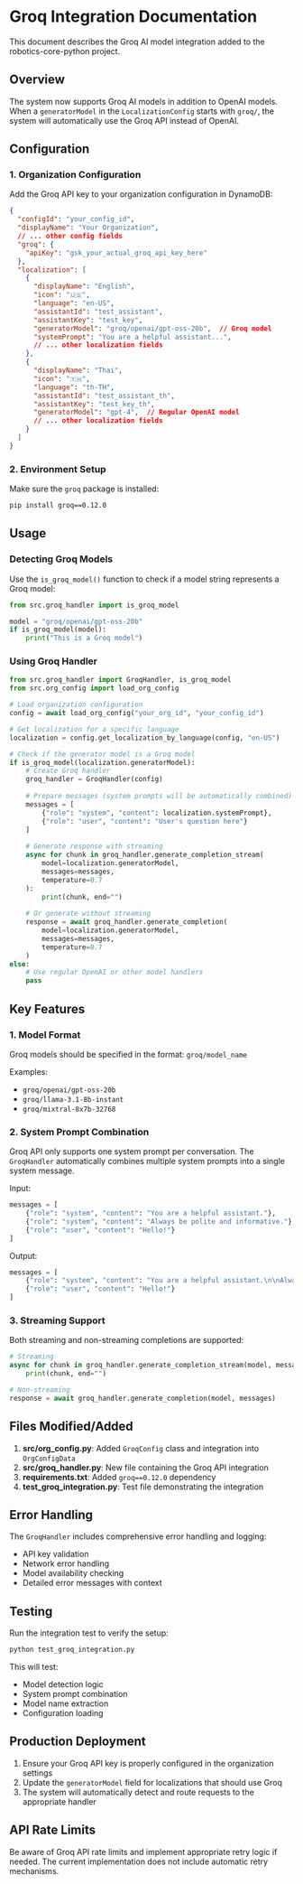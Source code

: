 # Groq Integration Documentation

This document describes the Groq AI model integration added to the robotics-core-python project.

## Overview

The system now supports Groq AI models in addition to OpenAI models. When a `generatorModel` in the `LocalizationConfig` starts with `groq/`, the system will automatically use the Groq API instead of OpenAI.

## Configuration

### 1. Organization Configuration

Add the Groq API key to your organization configuration in DynamoDB:

```json
{
  "configId": "your_config_id",
  "displayName": "Your Organization",
  // ... other config fields
  "groq": {
    "apiKey": "gsk_your_actual_groq_api_key_here"
  },
  "localization": [
    {
      "displayName": "English",
      "icon": "🇺🇸",
      "language": "en-US",
      "assistantId": "test_assistant",
      "assistantKey": "test_key",
      "generatorModel": "groq/openai/gpt-oss-20b",  // Groq model
      "systemPrompt": "You are a helpful assistant...",
      // ... other localization fields
    },
    {
      "displayName": "Thai",
      "icon": "🇹🇭",
      "language": "th-TH",
      "assistantId": "test_assistant_th",
      "assistantKey": "test_key_th",
      "generatorModel": "gpt-4",  // Regular OpenAI model
      // ... other localization fields
    }
  ]
}
```

### 2. Environment Setup

Make sure the `groq` package is installed:

```bash
pip install groq==0.12.0
```

## Usage

### Detecting Groq Models

Use the `is_groq_model()` function to check if a model string represents a Groq model:

```python
from src.groq_handler import is_groq_model

model = "groq/openai/gpt-oss-20b"
if is_groq_model(model):
    print("This is a Groq model")
```

### Using Groq Handler

```python
from src.groq_handler import GroqHandler, is_groq_model
from src.org_config import load_org_config

# Load organization configuration
config = await load_org_config("your_org_id", "your_config_id")

# Get localization for a specific language
localization = config.get_localization_by_language(config, "en-US")

# Check if the generator model is a Groq model
if is_groq_model(localization.generatorModel):
    # Create Groq handler
    groq_handler = GroqHandler(config)
    
    # Prepare messages (system prompts will be automatically combined)
    messages = [
        {"role": "system", "content": localization.systemPrompt},
        {"role": "user", "content": "User's question here"}
    ]
    
    # Generate response with streaming
    async for chunk in groq_handler.generate_completion_stream(
        model=localization.generatorModel,
        messages=messages,
        temperature=0.7
    ):
        print(chunk, end="")
        
    # Or generate without streaming
    response = await groq_handler.generate_completion(
        model=localization.generatorModel,
        messages=messages,
        temperature=0.7
    )
else:
    # Use regular OpenAI or other model handlers
    pass
```

## Key Features

### 1. Model Format

Groq models should be specified in the format: `groq/model_name`

Examples:
- `groq/openai/gpt-oss-20b`
- `groq/llama-3.1-8b-instant`
- `groq/mixtral-8x7b-32768`

### 2. System Prompt Combination

Groq API only supports one system prompt per conversation. The `GroqHandler` automatically combines multiple system prompts into a single system message.

Input:
```python
messages = [
    {"role": "system", "content": "You are a helpful assistant."},
    {"role": "system", "content": "Always be polite and informative."},
    {"role": "user", "content": "Hello!"}
]
```

Output:
```python
messages = [
    {"role": "system", "content": "You are a helpful assistant.\n\nAlways be polite and informative."},
    {"role": "user", "content": "Hello!"}
]
```

### 3. Streaming Support

Both streaming and non-streaming completions are supported:

```python
# Streaming
async for chunk in groq_handler.generate_completion_stream(model, messages):
    print(chunk, end="")

# Non-streaming
response = await groq_handler.generate_completion(model, messages)
```

## Files Modified/Added

1. **src/org_config.py**: Added `GroqConfig` class and integration into `OrgConfigData`
2. **src/groq_handler.py**: New file containing the Groq API integration
3. **requirements.txt**: Added `groq==0.12.0` dependency
4. **test_groq_integration.py**: Test file demonstrating the integration

## Error Handling

The `GroqHandler` includes comprehensive error handling and logging:

- API key validation
- Network error handling
- Model availability checking
- Detailed error messages with context

## Testing

Run the integration test to verify the setup:

```bash
python test_groq_integration.py
```

This will test:
- Model detection logic
- System prompt combination
- Model name extraction
- Configuration loading

## Production Deployment

1. Ensure your Groq API key is properly configured in the organization settings
2. Update the `generatorModel` field for localizations that should use Groq
3. The system will automatically detect and route requests to the appropriate handler

## API Rate Limits

Be aware of Groq API rate limits and implement appropriate retry logic if needed. The current implementation does not include automatic retry mechanisms.
